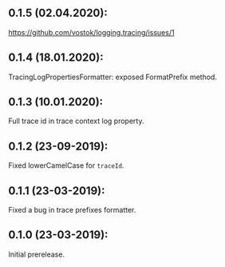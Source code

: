 ## 0.1.5 (02.04.2020):

https://github.com/vostok/logging.tracing/issues/1

## 0.1.4 (18.01.2020):

TracingLogPropertiesFormatter: exposed FormatPrefix method.

## 0.1.3 (10.01.2020):

Full trace id in trace context log property.

## 0.1.2 (23-09-2019):

Fixed lowerCamelCase for `traceId`.

## 0.1.1 (23-03-2019): 

Fixed a bug in trace prefixes formatter.

## 0.1.0 (23-03-2019): 

Initial prerelease.